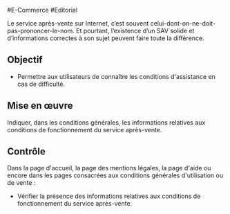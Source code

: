 
#E-Commerce #Editorial

Le service après-vente sur Internet, c’est souvent celui-dont-on-ne-doit-pas-prononcer-le-nom. Et pourtant, l’existence d’un SAV solide et d’informations correctes à son sujet peuvent faire toute la différence.


## Objectif

* Permettre aux utilisateurs de connaître les conditions d'assistance en cas de difficulté.

## Mise en œuvre

Indiquer, dans les conditions générales, les informations relatives aux conditions de fonctionnement du service après-vente.

## Contrôle

Dans la page d'accueil, la page des mentions légales, la page d'aide ou encore dans les pages consacrées aux conditions générales d'utilisation ou de vente :

* Vérifier la présence des informations relatives aux conditions de fonctionnement du service après-vente.

